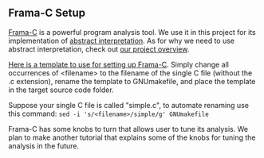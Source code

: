 ## Frama-C Setup

[Frama-C](https://frama-c.com/) is a powerful program analysis tool. We use it in this project for its implementation of [abstract interpretation](https://www.di.ens.fr/~cousot/AI/IntroAbsInt.html). As for why we need to use abstract interpretation, check out [our project overview](README.md).

[Here is a template to use for setting up Frama-C](GNUmakefile_template). Simply change all occurrences of \<filename\> to the filename of the single C file (without the .c extension), rename the template to GNUmakefile, and place the template in the target source code folder.

Suppose your single C file is called "simple.c", to automate renaming use this command: `sed -i 's/<filename>/simple/g' GNUmakefile`

Frama-C has some knobs to turn that allows user to tune its analysis. We plan to make another tutorial that explains some of the knobs for tuning the analysis in the future.  
